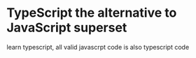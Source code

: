 # TypeScript the alternative to JavaScript superset

learn typescript, all valid javascrpt code is also typescript code
